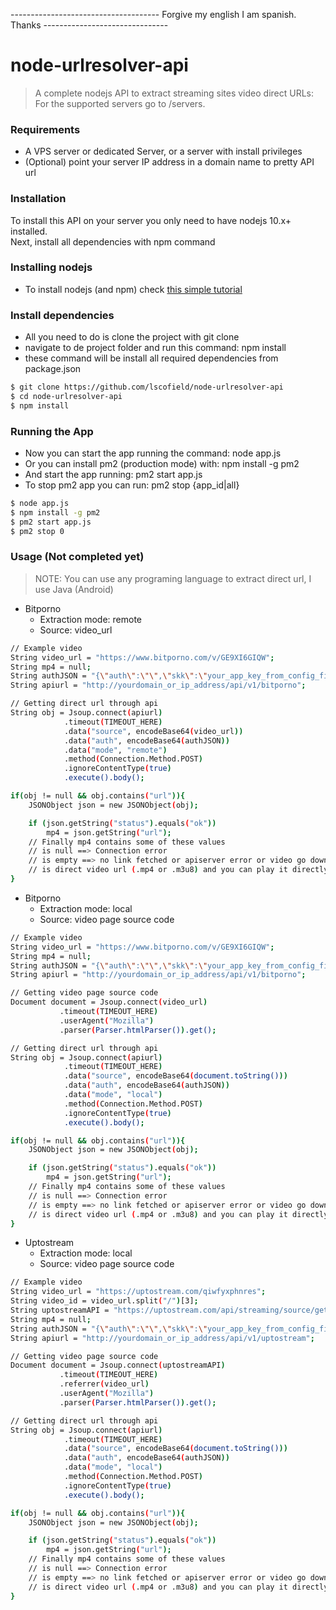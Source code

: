 ------------------------------------- Forgive my english I am spanish. Thanks -------------------------------
# node-urlresolver-api
> A complete nodejs API to extract streaming sites video direct URLs:
> For the supported servers go to /servers.

### Requirements
- A VPS server or dedicated Server, or a server with install privileges
- (Optional) point your server IP address in a domain name to pretty API url
### Installation  
To install this API on your server you only need to
have nodejs 10.x+ installed.  
Next, install all dependencies with npm command  


### Installing nodejs 
- To install nodejs (and npm) check [this simple tutorial](https://deepmerse.es/post/how-to-install-nodejs-10-11-or-12-on-ubuntu-16-04-18-04-and-19-04-31) 


### Install dependencies
- All you need to do is clone the project with git clone
- navigate to de project folder and run this command: npm install  
- these command will be install all required dependencies from package.json
```sh
$ git clone https://github.com/lscofield/node-urlresolver-api
$ cd node-urlresolver-api
$ npm install
```

### Running the App
- Now you can start the app running the command: node app.js
- Or you can install pm2 (production mode) with: npm install -g pm2 
- And start the app running: pm2 start app.js
- To stop pm2 app you can run: pm2 stop {app_id|all}
```sh
$ node app.js
$ npm install -g pm2
$ pm2 start app.js
$ pm2 stop 0
```


### Usage (Not completed yet)
> NOTE: You can use any programing language to extract direct url, I use Java (Android)
- Bitporno
  - Extraction mode: remote
  - Source: video_url
```sh
// Example video
String video_url = "https://www.bitporno.com/v/GE9XI6GIQW";
String mp4 = null;
String authJSON = "{\"auth\":\"\",\"skk\":\"your_app_key_from_config_file\"}";
String apiurl = "http://yourdomain_or_ip_address/api/v1/bitporno";

// Getting direct url through api    
String obj = Jsoup.connect(apiurl)
            .timeout(TIMEOUT_HERE)
            .data("source", encodeBase64(video_url))
            .data("auth", encodeBase64(authJSON))
            .data("mode", "remote")
            .method(Connection.Method.POST)
            .ignoreContentType(true)
            .execute().body();

if(obj != null && obj.contains("url")){
    JSONObject json = new JSONObject(obj);

    if (json.getString("status").equals("ok"))
        mp4 = json.getString("url");
    // Finally mp4 contains some of these values
    // is null ==> Connection error
    // is empty ==> no link fetched or apiserver error or video go down
    // is direct video url (.mp4 or .m3u8) and you can play it directly in any video player
}
```
- Bitporno
  - Extraction mode: local
  - Source: video page source code
```sh
// Example video
String video_url = "https://www.bitporno.com/v/GE9XI6GIQW";
String mp4 = null;
String authJSON = "{\"auth\":\"\",\"skk\":\"your_app_key_from_config_file\"}";
String apiurl = "http://yourdomain_or_ip_address/api/v1/bitporno";

// Getting video page source code
Document document = Jsoup.connect(video_url)
           .timeout(TIMEOUT_HERE)
           .userAgent("Mozilla")
           .parser(Parser.htmlParser()).get();

// Getting direct url through api         
String obj = Jsoup.connect(apiurl)
            .timeout(TIMEOUT_HERE)
            .data("source", encodeBase64(document.toString()))
            .data("auth", encodeBase64(authJSON))
            .data("mode", "local")
            .method(Connection.Method.POST)
            .ignoreContentType(true)
            .execute().body();

if(obj != null && obj.contains("url")){
    JSONObject json = new JSONObject(obj);

    if (json.getString("status").equals("ok"))
        mp4 = json.getString("url");
    // Finally mp4 contains some of these values
    // is null ==> Connection error
    // is empty ==> no link fetched or apiserver error or video go down
    // is direct video url (.mp4 or .m3u8) and you can play it directly in any video player
}
```
- Uptostream
  - Extraction mode: local
  - Source: video page source code
```sh
// Example video
String video_url = "https://uptostream.com/qiwfyxphnres";
String video_id = video_url.split("/")[3];
String uptostreamAPI = "https://uptostream.com/api/streaming/source/get?token=null&file_code="+video_id;
String mp4 = null;
String authJSON = "{\"auth\":\"\",\"skk\":\"your_app_key_from_config_file\"}";
String apiurl = "http://yourdomain_or_ip_address/api/v1/uptostream";

// Getting video page source code
Document document = Jsoup.connect(uptostreamAPI)
           .timeout(TIMEOUT_HERE)
           .referrer(video_url)
           .userAgent("Mozilla")
           .parser(Parser.htmlParser()).get();

// Getting direct url through api         
String obj = Jsoup.connect(apiurl)
            .timeout(TIMEOUT_HERE)
            .data("source", encodeBase64(document.toString()))
            .data("auth", encodeBase64(authJSON))
            .data("mode", "local")
            .method(Connection.Method.POST)
            .ignoreContentType(true)
            .execute().body();

if(obj != null && obj.contains("url")){
    JSONObject json = new JSONObject(obj);

    if (json.getString("status").equals("ok"))
        mp4 = json.getString("url");
    // Finally mp4 contains some of these values
    // is null ==> Connection error
    // is empty ==> no link fetched or apiserver error or video go down
    // is direct video url (.mp4 or .m3u8) and you can play it directly in any video player
}
```